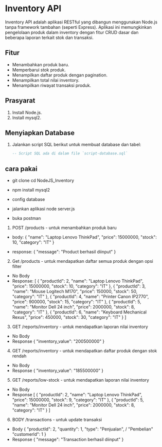 # Inventory API
Inventory API adalah aplikasi RESTful yang dibangun menggunakan Node.js tanpa framework tambahan (seperti Express). Aplikasi ini memungkinkan pengelolaan produk dalam inventory dengan fitur CRUD dasar dan beberapa laporan terkait stok dan transaksi.

## Fitur

- Menambahkan produk baru.
- Memperbarui stok produk.
- Menampilkan daftar produk dengan pagination.
- Menampilkan total nilai inventory.
- Menampilkan riwayat transaksi produk.

## Prasyarat

1. Install Node.js.
2. Install mysql2.

## Menyiapkan Database

1. Jalankan script SQL berikut untuk membuat database dan tabel:
   ```sql
   -- Script SQL ada di dalam file `script-database.sql`


## cara pakai

- git clone <url-repositori>
cd NodeJS_Inventory

- npm install mysql2

- config database

- jalankan aplikasi
node server.js

- buka postman
1. POST /products - untuk menambahkan produk baru

- body:
    {
    "name": "Laptop Lenovo ThinkPad",
    "price": 15000000,
    "stock": 10,
    "category": "IT"
    }

- response: 
    {
        "message": "Product berhasil diinput"
    }

2. Get /products - untuk mendapatkan daftar semua produk dengan opsi filter
- No Body
- Response:
    [
        {
            "productId": 2,
            "name": "Laptop Lenovo ThinkPad",
            "price": 15000000,
            "stock": 10,
            "category": "IT"
        },
        {
            "productId": 3,
            "name": "Mouse Logitech M170",
            "price": 150000,
            "stock": 50,
            "category": "IT"
        },
        {
            "productId": 4,
            "name": "Printer Canon IP2770",
            "price": 900000,
            "stock": 15,
            "category": "IT"
        },
        {
            "productId": 5,
            "name": "Monitor Dell 24 inch",
            "price": 2000000,
            "stock": 8,
            "category": "IT"
        },
        {
            "productId": 6,
            "name": "Keyboard Mechanical Rexus",
            "price": 450000,
            "stock": 30,
            "category": "IT"
        }
    ]

3. GET /reports/inventory - untuk mendapatkan laporan nilai inventory
- No Body
- Response
    {
        "inventory_value": "200500000"
    }

4. GET /reports/inventory - untuk mendapatkan daftar produk dengan stok rendah
- No Body
- Response
    {
        "inventory_value": "185500000"
    }

5. GET /reports/low-stock - untuk mendapatkan laporan nilai inventory
- No Body
- Response
    [
        {
            "productId": 2,
            "name": "Laptop Lenovo ThinkPad",
            "price": 15000000,
            "stock": 9,
            "category": "IT"
        },
        {
            "productId": 5,
            "name": "Monitor Dell 24 inch",
            "price": 2000000,
            "stock": 8,
            "category": "IT"
        }
    ]

6. BODY /transactions - untuk update transaksi
- Body 
    {
        "productId": 2,
        "quantity": 1,
        "type": "Penjualan", / "Pembelian"
        "customerId": 1
    }
- Response
    {
        "message": "Transaction berhasil diinput"
    }
